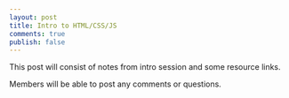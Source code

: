 ```yaml
---
layout: post
title: Intro to HTML/CSS/JS
comments: true
publish: false
---
```


This post will consist of notes from intro session and some resource links.

Members will be able to post any comments or questions.

